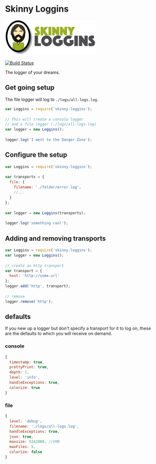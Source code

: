 # Skinny Loggins

![Skinny Loggins](https://raw.githubusercontent.com/LeisureLink/skinny-loggins/master/docs/images/logo.png?token=AAIToGArZ99_nV2AswlU_a4wC-ceBxRAks5WAsICwA%3D%3D)

[![Build Status](https://travis-ci.org/LeisureLink/skinny-loggins.svg?branch=master)](https://travis-ci.org/LeisureLink/skinny-loggins)

The logger of your dreams.

## Get going setup

The file logger will log to `./logs/all-logs.log`.

```javascript
var Loggins = require('skinny-loggins');

// This will create a console logger
// and a file logger (./logs/all-logs.log)
var logger = new Loggins();

logger.log('I went to the Danger Zone');
```

## Configure the setup
```javascript
var Loggins = require('skinny-loggins');

var transports = {
  file: {
    filename: './folder/error.log',
    //...
  }
};

var logger = new Loggins(transports);

logger.log('something cool');
```

## Adding and removing transports
```javascript
var Loggins = require('skinny-loggins');
var logger = new Loggins();

// create an http transport
var transport = {
  host: 'http://some.url'
};
logger.add('http', transport);

// remove
logger.remove('http');
```

## defaults

If you new up a logger but don't specify a transport for it to log on, these are the defaults to which you will receive on demand.

### console

```javascript
{
  timestamp: true,
  prettyPrint: true,
  depth: 1,
  level: 'info',
  handleExceptions: true,
  colorize: true
}
```

### file

```javascript
{
  level: 'debug',
  filename: './logs/all-logs.log',
  handleExceptions: true,
  json: true,
  maxsize: 5242880, //5MB
  maxFiles: 5,
  colorize: false
}
```
